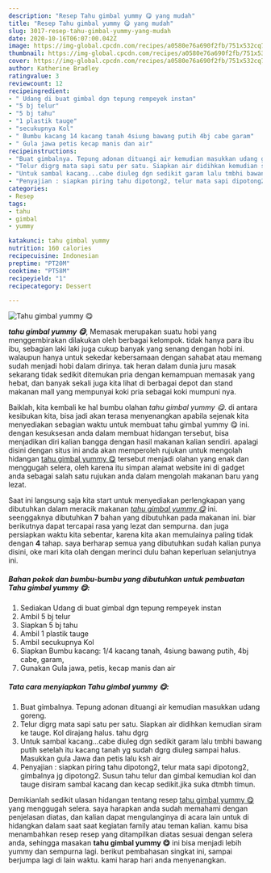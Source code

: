 ```yaml
---
description: "Resep Tahu gimbal yummy 😋 yang mudah"
title: "Resep Tahu gimbal yummy 😋 yang mudah"
slug: 3017-resep-tahu-gimbal-yummy-yang-mudah
date: 2020-10-16T06:07:00.042Z
image: https://img-global.cpcdn.com/recipes/a0580e76a690f2fb/751x532cq70/tahu-gimbal-yummy-😋-foto-resep-utama.jpg
thumbnail: https://img-global.cpcdn.com/recipes/a0580e76a690f2fb/751x532cq70/tahu-gimbal-yummy-😋-foto-resep-utama.jpg
cover: https://img-global.cpcdn.com/recipes/a0580e76a690f2fb/751x532cq70/tahu-gimbal-yummy-😋-foto-resep-utama.jpg
author: Katherine Bradley
ratingvalue: 3
reviewcount: 12
recipeingredient:
- " Udang di buat gimbal dgn tepung rempeyek instan"
- "5 bj telur"
- "5 bj tahu"
- "1 plastik tauge"
- "secukupnya Kol"
- " Bumbu kacang 14 kacang tanah 4siung bawang putih 4bj cabe garam"
- " Gula jawa petis kecap manis dan air"
recipeinstructions:
- "Buat gimbalnya. Tepung adonan dituangi air kemudian masukkan udang goreng."
- "Telur digrg mata sapi satu per satu. Siapkan air didihkan kemudian siram ke tauge. Kol dirajang halus. tahu dgrg"
- "Untuk sambal kacang...cabe diuleg dgn sedikit garam lalu tmbhi bawang putih setelah itu kacang tanah yg sudah dgrg diuleg sampai halus. Masukkan gula Jawa dan petis lalu ksh air"
- "Penyajian : siapkan piring tahu dipotong2, telur mata sapi dipotong2, gimbalnya jg dipotong2. Susun tahu telur dan gimbal kemudian kol dan tauge disiram sambal kacang dan kecap sedikit.jika suka dtmbh timun."
categories:
- Resep
tags:
- tahu
- gimbal
- yummy

katakunci: tahu gimbal yummy 
nutrition: 160 calories
recipecuisine: Indonesian
preptime: "PT20M"
cooktime: "PT58M"
recipeyield: "1"
recipecategory: Dessert

---
```



![Tahu gimbal yummy 😋](https://img-global.cpcdn.com/recipes/a0580e76a690f2fb/751x532cq70/tahu-gimbal-yummy-😋-foto-resep-utama.jpg)

<b><i>tahu gimbal yummy 😋</i></b>, Memasak merupakan suatu hobi yang menggembirakan dilakukan oleh berbagai kelompok. tidak hanya para ibu ibu, sebagian laki laki juga cukup banyak yang senang dengan hobi ini. walaupun hanya untuk sekedar kebersamaan dengan sahabat atau memang sudah menjadi hobi dalam dirinya. tak heran dalam dunia juru masak sekarang tidak sedikit ditemukan pria dengan kemampuan memasak yang hebat, dan banyak sekali juga kita lihat di berbagai depot dan stand makanan mall yang mempunyai koki pria sebagai koki mumpuni nya.

Baiklah, kita kembali ke hal bumbu olahan <i>tahu gimbal yummy 😋</i>. di antara kesibukan kita, bisa jadi akan terasa menyenangkan apabila sejenak kita menyediakan sebagian waktu untuk membuat tahu gimbal yummy 😋 ini. dengan kesuksesan anda dalam membuat hidangan tersebut, bisa menjadikan diri kalian bangga dengan hasil makanan kalian sendiri. apalagi disini dengan situs ini anda akan memperoleh rujukan untuk mengolah hidangan <u>tahu gimbal yummy 😋</u> tersebut menjadi olahan yang enak dan menggugah selera, oleh karena itu simpan alamat website ini di gadget anda sebagai salah satu rujukan anda dalam mengolah makanan baru yang lezat.




Saat ini langsung saja kita start untuk menyediakan perlengkapan yang dibutuhkan dalam meracik makanan <u><i>tahu gimbal yummy 😋</i></u> ini. seenggaknya dibutuhkan <b>7</b> bahan yang dibutuhkan pada makanan ini. biar berikutnya dapat tercapai rasa yang lezat dan sempurna. dan juga persiapkan waktu kita sebentar, karena kita akan memulainya paling tidak dengan <b>4</b> tahap. saya berharap semua yang dibutuhkan sudah kalian punya disini, oke mari kita olah dengan merinci dulu bahan keperluan selanjutnya ini.

<!--inarticleads1-->

##### Bahan pokok dan bumbu-bumbu yang dibutuhkan untuk pembuatan Tahu gimbal yummy 😋:

1. Sediakan  Udang di buat gimbal dgn tepung rempeyek instan
1. Ambil 5 bj telur
1. Siapkan 5 bj tahu
1. Ambil 1 plastik tauge
1. Ambil secukupnya Kol
1. Siapkan  Bumbu kacang: 1/4 kacang tanah, 4siung bawang putih, 4bj cabe, garam,
1. Gunakan  Gula jawa, petis, kecap manis dan air




<!--inarticleads2-->

##### Tata cara menyiapkan Tahu gimbal yummy 😋:

1. Buat gimbalnya. Tepung adonan dituangi air kemudian masukkan udang goreng.
1. Telur digrg mata sapi satu per satu. Siapkan air didihkan kemudian siram ke tauge. Kol dirajang halus. tahu dgrg
1. Untuk sambal kacang...cabe diuleg dgn sedikit garam lalu tmbhi bawang putih setelah itu kacang tanah yg sudah dgrg diuleg sampai halus. Masukkan gula Jawa dan petis lalu ksh air
1. Penyajian : siapkan piring tahu dipotong2, telur mata sapi dipotong2, gimbalnya jg dipotong2. Susun tahu telur dan gimbal kemudian kol dan tauge disiram sambal kacang dan kecap sedikit.jika suka dtmbh timun.




Demikianlah sedikit ulasan hidangan tentang resep <u>tahu gimbal yummy 😋</u> yang menggugah selera. saya harapkan anda sudah memahami dengan penjelasan diatas, dan kalian dapat mengulanginya di acara lain untuk di hidangkan dalam saat saat kegiatan family atau teman kalian. kamu bisa menambahkan resep resep yang ditampilkan diatas sesuai dengan selera anda, sehingga masakan <b>tahu gimbal yummy 😋</b> ini bisa menjadi lebih yummy dan sempurna lagi. berikut pembahasan singkat ini, sampai berjumpa lagi di lain waktu. kami harap hari anda menyenangkan.
